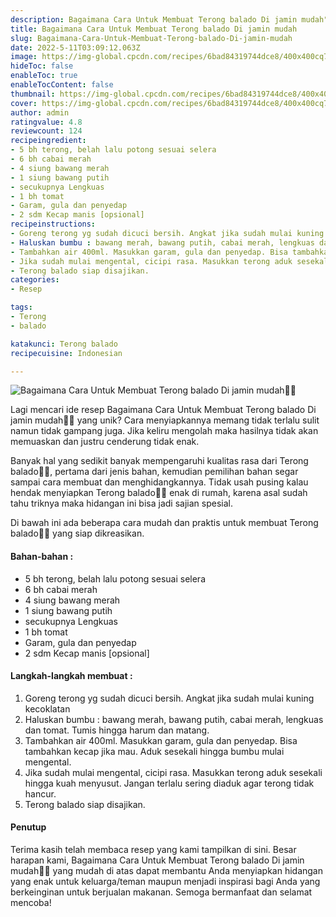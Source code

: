 ```yaml
---
description: Bagaimana Cara Untuk Membuat Terong balado Di jamin mudah"
title: Bagaimana Cara Untuk Membuat Terong balado Di jamin mudah
slug: Bagaimana-Cara-Untuk-Membuat-Terong-balado-Di-jamin-mudah
date: 2022-5-11T03:09:12.063Z
image: https://img-global.cpcdn.com/recipes/6bad84319744dce8/400x400cq70/photo.jpg
hideToc: false
enableToc: true
enableTocContent: false
thumbnail: https://img-global.cpcdn.com/recipes/6bad84319744dce8/400x400cq70/photo.jpg
cover: https://img-global.cpcdn.com/recipes/6bad84319744dce8/400x400cq70/photo.jpg
author: admin
ratingvalue: 4.8
reviewcount: 124
recipeingredient:
- 5 bh terong, belah lalu potong sesuai selera
- 6 bh cabai merah
- 4 siung bawang merah
- 1 siung bawang putih
- secukupnya Lengkuas
- 1 bh tomat
- Garam, gula dan penyedap
- 2 sdm Kecap manis [opsional]
recipeinstructions:
- Goreng terong yg sudah dicuci bersih. Angkat jika sudah mulai kuning kecoklatan
- Haluskan bumbu : bawang merah, bawang putih, cabai merah, lengkuas dan tomat. Tumis hingga harum dan matang.
- Tambahkan air 400ml. Masukkan garam, gula dan penyedap. Bisa tambahkan kecap jika mau. Aduk sesekali hingga bumbu mulai mengental.
- Jika sudah mulai mengental, cicipi rasa. Masukkan terong aduk sesekali hingga kuah menyusut. Jangan terlalu sering diaduk agar terong tidak hancur.
- Terong balado siap disajikan.
categories:
- Resep

tags:
- Terong
- balado

katakunci: Terong balado
recipecuisine: Indonesian

---
```


![Bagaimana Cara Untuk Membuat Terong balado Di jamin mudah👩‍🍳](https://img-global.cpcdn.com/recipes/6bad84319744dce8/400x400cq70/photo.jpg)

Lagi mencari ide resep Bagaimana Cara Untuk Membuat Terong balado Di jamin mudah👩‍🍳 yang unik? Cara menyiapkannya memang tidak terlalu sulit namun tidak gampang juga. Jika keliru mengolah maka hasilnya tidak akan memuaskan dan justru cenderung tidak enak.

Banyak hal yang sedikit banyak mempengaruhi kualitas rasa dari Terong balado👩‍🍳, pertama dari jenis bahan, kemudian pemilihan bahan segar sampai cara membuat dan menghidangkannya. Tidak usah pusing kalau hendak menyiapkan Terong balado👩‍🍳 enak di rumah, karena asal sudah tahu triknya maka hidangan ini bisa jadi sajian spesial.

Di bawah ini ada beberapa cara mudah dan praktis untuk membuat Terong balado👩‍🍳 yang siap dikreasikan.

<!--inarticleads1-->

#### Bahan-bahan :

- 5 bh terong, belah lalu potong sesuai selera
- 6 bh cabai merah
- 4 siung bawang merah
- 1 siung bawang putih
- secukupnya Lengkuas
- 1 bh tomat
- Garam, gula dan penyedap
- 2 sdm Kecap manis [opsional]

<!--inarticleads2-->

#### Langkah-langkah membuat :

1. Goreng terong yg sudah dicuci bersih. Angkat jika sudah mulai kuning kecoklatan
1. Haluskan bumbu : bawang merah, bawang putih, cabai merah, lengkuas dan tomat. Tumis hingga harum dan matang.
1. Tambahkan air 400ml. Masukkan garam, gula dan penyedap. Bisa tambahkan kecap jika mau. Aduk sesekali hingga bumbu mulai mengental.
1. Jika sudah mulai mengental, cicipi rasa. Masukkan terong aduk sesekali hingga kuah menyusut. Jangan terlalu sering diaduk agar terong tidak hancur.
1. Terong balado siap disajikan.

#### Penutup

Terima kasih telah membaca resep yang kami tampilkan di sini. Besar harapan kami, Bagaimana Cara Untuk Membuat Terong balado Di jamin mudah👩‍🍳 yang mudah di atas dapat membantu Anda menyiapkan hidangan yang enak untuk keluarga/teman maupun menjadi inspirasi bagi Anda yang berkeinginan untuk berjualan makanan. Semoga bermanfaat dan selamat mencoba!